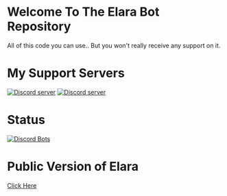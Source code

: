 Welcome To The Elara Bot Repository
================================================

All of this code you can use.. But you won't really receive any support on it.

My Support Servers
============================
[![Discord server](https://discordapp.com/api/guilds/499409162661396481/embed.png?style=banner4)](https://discord.gg/qafHJ63)
[![Discord server](https://discordapp.com/api/guilds/371105897570631691/embed.png?style=banner4)](https://discord.gg/hgsM86w)

Status
=================
[![Discord Bots](https://discordbots.org/api/widget/455166272339181589.svg)](https://discordbots.org/bot/455166272339181589)


Public Version of Elara
=================
[Click Here](https://github.com/Elara-Discord-Bots/PublicBot-V2)
